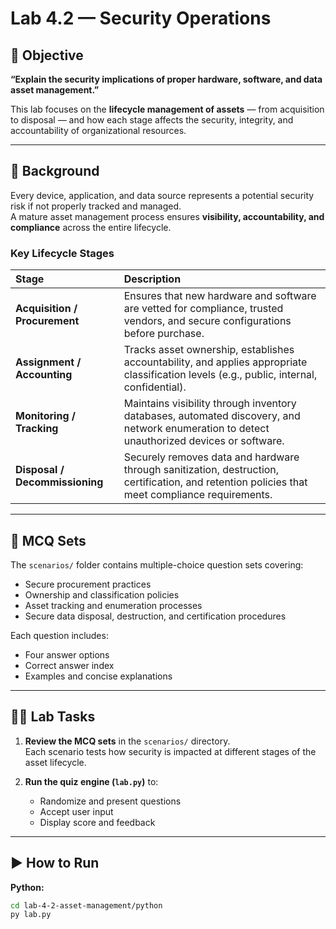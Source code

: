 # Lab 4.2 — Security Operations

## 🎯 Objective
**“Explain the security implications of proper hardware, software, and data asset management.”**

This lab focuses on the **lifecycle management of assets** — from acquisition to disposal — and how each stage affects the security, integrity, and accountability of organizational resources.

---

## 📖 Background

Every device, application, and data source represents a potential security risk if not properly tracked and managed.  
A mature asset management process ensures **visibility, accountability, and compliance** across the entire lifecycle.

### Key Lifecycle Stages

| Stage | Description |
|:--|:--|
| **Acquisition / Procurement** | Ensures that new hardware and software are vetted for compliance, trusted vendors, and secure configurations before purchase. |
| **Assignment / Accounting** | Tracks asset ownership, establishes accountability, and applies appropriate classification levels (e.g., public, internal, confidential). |
| **Monitoring / Tracking** | Maintains visibility through inventory databases, automated discovery, and network enumeration to detect unauthorized devices or software. |
| **Disposal / Decommissioning** | Securely removes data and hardware through sanitization, destruction, certification, and retention policies that meet compliance requirements. |

---

## 🧩 MCQ Sets

The `scenarios/` folder contains multiple-choice question sets covering:
- Secure procurement practices  
- Ownership and classification policies  
- Asset tracking and enumeration processes  
- Secure data disposal, destruction, and certification procedures  

Each question includes:
- Four answer options  
- Correct answer index  
- Examples and concise explanations  

---

## 🧑‍💻 Lab Tasks

1. **Review the MCQ sets** in the `scenarios/` directory.  
   Each scenario tests how security is impacted at different stages of the asset lifecycle.

2. **Run the quiz engine (`lab.py`)** to:
   - Randomize and present questions  
   - Accept user input  
   - Display score and feedback  

---

## ▶️ How to Run

**Python:**
```bash
cd lab-4-2-asset-management/python
py lab.py
